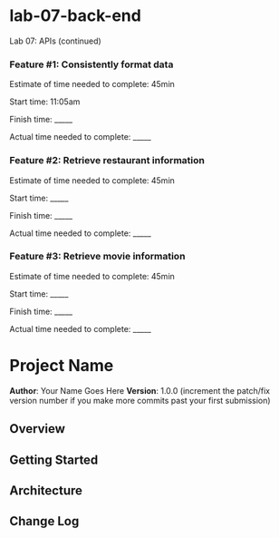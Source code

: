 # lab-07-back-end
Lab 07: APIs (continued)

### Feature #1: Consistently format data

Estimate of time needed to complete: 45min

Start time: 11:05am

Finish time: _____

Actual time needed to complete: _____


### Feature #2: Retrieve restaurant information

Estimate of time needed to complete: 45min

Start time: _____

Finish time: _____

Actual time needed to complete: _____


### Feature #3: Retrieve movie information

Estimate of time needed to complete: 45min

Start time: _____

Finish time: _____

Actual time needed to complete: _____


# Project Name

**Author**: Your Name Goes Here
**Version**: 1.0.0 (increment the patch/fix version number if you make more commits past your first submission)

## Overview
<!-- Provide a high level overview of what this application is and why you are building it, beyond the fact that it's an assignment for this class. (i.e. What's your problem domain?) -->

## Getting Started
<!-- What are the steps that a user must take in order to build this app on their own machine and get it running? -->

## Architecture
<!-- Provide a detailed description of the application design. What technologies (languages, libraries, etc) you're using, and any other relevant design information. -->

## Change Log
<!-- Use this area to document the iterative changes made to your application as each feature is successfully implemented. Use time stamps. Here's an examples:

01-01-2001 4:59pm - Application now has a fully-functional express server, with a GET route for the location resource.

## Credits and Collaborations
<!-- Give credit (and a link) to other people or resources that helped you build this application. -->